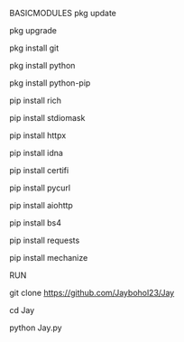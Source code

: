 BASICMODULES
pkg update

pkg upgrade

pkg install git

pkg install python

pkg install python-pip

pip install rich

pip install stdiomask

pip install httpx

pip install idna

pip install certifi

pip install pycurl

pip install aiohttp

pip install bs4

pip install requests

pip install mechanize

RUN


git clone https://github.com/Jaybohol23/Jay

cd Jay

python Jay.py


